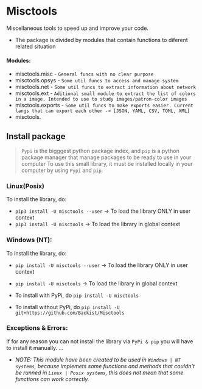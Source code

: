 # Misctools
Miscellaneous tools to speed up and improve your code.
- The package is divided by modules that contain functions to diferent related situation

#### Modules:
- misctools.misc - ``General funcs with no clear purpose``
- misctools.opsys - ``Some util funcs to access and manage system``
- misctools.net - ``Some util funcs to extract information about network``
- misctools.ext - ``Aditional small module to extract the list of colors in a image. Intended to use to study images/patron-color images``
- misctools.exports - ``Some util funcs to make exports easier. Current langs that can export each other -> [JSON, YAML, CSV, TOML, XML]``
- misctools.

## Install package
> ``Pypi`` is the bigggest python package index, and ``pip`` is a python package manager that manage packages to be ready to use in your computer
To use this small library, it must be installed locally in your computer by using ``Pypi`` and ``pip``.

### Linux(Posix)
To install the library, do:
- ``pip3 install -U misctools --user`` -> To load the library ONLY in user context
- ``pip3 install -U misctools`` -> To load the library in global context

### Windows (NT):
To install the library, do:
- ``pip install -U misctools --user`` -> To load the library ONLY in user context
- ``pip install -U misctools`` -> To load the library in global context

- To install with PyPi, do ``pip install -U misctools``
- To install without PyPi, do ``pip install -U git+https://github.com/Backist/Misctools``

### Exceptions & Errors:
If for any reason you can not install the library via ``PyPi & pip`` you will have to install it manually.
...


- _NOTE: This module have been created to be used in ``Windows | NT systems``, because implemets some functions and methods that couldn't be runned in ``Linux | Posix systems``, this does not mean that some functions can work correctly._

